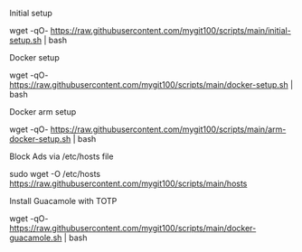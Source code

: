 
Initial setup

wget -qO- https://raw.githubusercontent.com/mygit100/scripts/main/initial-setup.sh | bash

Docker setup

wget -qO- https://raw.githubusercontent.com/mygit100/scripts/main/docker-setup.sh | bash

Docker arm setup

wget -qO- https://raw.githubusercontent.com/mygit100/scripts/main/arm-docker-setup.sh | bash


Block Ads via /etc/hosts file

sudo wget -O /etc/hosts https://raw.githubusercontent.com/mygit100/scripts/main/hosts


Install Guacamole with TOTP

wget -qO- https://raw.githubusercontent.com/mygit100/scripts/main/docker-guacamole.sh | bash

